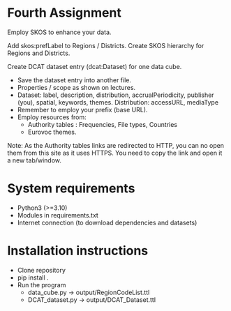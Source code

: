 # Fourth Assignment
Employ SKOS to enhance your data.

Add skos:prefLabel to Regions / Districts.
Create SKOS hierarchy for Regions and Districts.

Create DCAT dataset entry (dcat:Dataset) for one data cube.

- Save the dataset entry into another file.
- Properties / scope as shown on lectures.
- Dataset: label, description, distribution, accrualPeriodicity, publisher (you), spatial, keywords, themes.
Distribution: accessURL, mediaType
- Remember to employ your prefix (base URL).
- Employ resources from:
    - Authority tables : Frequencies, File types, Countries
    - Eurovoc themes.

Note: As the Authority tables links are redirected to HTTP, you can no open them from this site as it uses HTTPS. You need to copy the link and open it a new tab/window.

# System requirements
- Python3 (>=3.10)
- Modules in requirements.txt
- Internet connection (to download dependencies and datasets)
# Installation instructions
- Clone repository
- pip install .
- Run the program
  - data_cube.py -> output/RegionCodeList.ttl
  - DCAT_dataset.py -> output/DCAT_Dataset.ttl